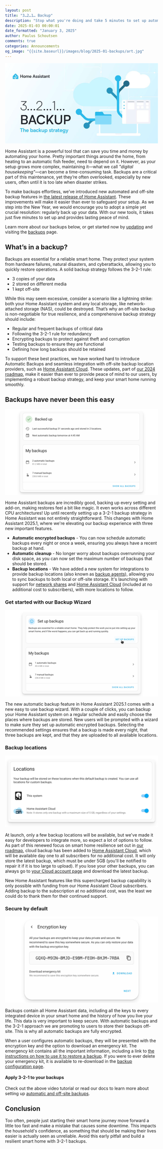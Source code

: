 ```yaml
---
layout: post
title: "3…2…1… Backup"
description: "Stop what you're doing and take 5 minutes to set up automatic encrypted backups to keep your smart home running smoothly."
date: 2025-01-03 00:00:01
date_formatted: "January 3, 2025"
author: Paulus Schoutsen
comments: true
categories: Announcements
og_image: "{{site.baseurl}}/images/blog/2025-01-backups/art.jpg"
---
```


<img src='/images/blog/2025-01-backups/art.jpg' alt="3 2 1 backup">

Home Assistant is a powerful tool that can save you time and money by automating your home. Pretty important things around the home, from heating to an automatic fish feeder, need to depend on it. However, as your setup grows more complex, maintaining it—what we call *"digital housekeeping"*—can become a time-consuming task. Backups are a critical part of this maintenance, yet they’re often overlooked, especially by new users, often until it is too late when disaster strikes.

To make backups effortless, we’ve introduced new automated and off-site backup features in [the latest release of Home Assistant](/blog/2025/01/03/release-20251/). These improvements will make it easier than ever to safeguard your setup. As we step into the New Year, we would encourage you to adopt a simple yet crucial resolution: regularly back up your data. With our new tools, it takes just five minutes to set up and provides lasting peace of mind.

Learn more about our backups below, or get started now by [updating](https://my.home-assistant.io/redirect/updates/) and visiting the [backups](https://my.home-assistant.io/redirect/backup/) page.

<!--more-->

## What’s in a backup?
Backups are essential for a reliable smart home. They protect your system from hardware failures, natural disasters, and cyberattacks, allowing you to quickly restore operations. A solid backup strategy follows the 3-2-1 rule:

- 3 copies of your data
- 2 stored on different media
- 1 kept off-site

While this may seem excessive, consider a scenario like a lightning strike: both your Home Assistant system and any local storage, like network-attached storage (NAS), could be destroyed. That’s why an off-site backup is non-negotiable for true resilience, and a comprehensive backup strategy should include:

- Regular and frequent backups of critical data
- Following the 3-2-1 rule for redundancy
- Encrypting backups to protect against theft and corruption
- Testing backups to ensure they are functional
- Defining how long backups should be retained

To support these best practices, we have worked hard to introduce Automatic Backups and seamless integration with off-site backup location providers, such as [Home Assistant Cloud](/cloud/). These updates, part of [our 2024 roadmap](/blog/2024/06/12/roadmap-2024h1/#home-assistant-cloud-peace-of-mind), make it easier than ever to provide peace of mind to our users, by implementing a robust backup strategy, and keep your smart home running smoothly.

## Backups have never been this easy

<img src='/images/blog/2025-01-backups/backups.png' style='border: 0;box-shadow: none;' alt="the backup page">

Home Assistant backups are incredibly good, backing up every setting and add-on, making restores feel a bit like magic. It even works across different CPU architectures! Up until recently setting up a 3-2-1 backup strategy in Home Assistant was not entirely straightforward. This changes with Home Assistant 2025.1, where we're elevating our backup experience with three new important features.

- **Automatic encrypted backups** - You can now schedule automatic backups every night or once a week, ensuring you always have a recent backup at hand.
- **Automatic cleanup** - No longer worry about backups overrunning your disk space, as you can now set the maximum number of backups that should be stored.
- **Backup locations** - We have added a new system for integrations to provide backup locations (also known as [backup agents](https://developers.home-assistant.io/docs/core/platform/backup)), allowing you to sync backups to both local or off-site storage. It's launching with support for [network shares](https://my.home-assistant.io/redirect/storage/) and [Home Assistant Cloud](https://my.home-assistant.io/redirect/cloud/) (included at no additional cost to subscribers), with more locations to follow.

### Get started with our Backup Wizard

<img src='/images/blog/2025-01-backups/wizard.png' style='border: 0;box-shadow: none;' alt="the backup wizard">

The new automatic backup feature in Home Assistant 2025.1 comes with a new easy to use backup wizard. With a couple of clicks, you can backup your Home Assistant system on a regular schedule and easily choose the places where backups are stored. New users will be prompted with a wizard to make sure they set up automatic encrypted backups. Selecting the recommended settings ensures that a backup is made every night, that three backups are kept, and that they are uploaded to all available locations.

### Backup locations

<img src='/images/blog/2025-01-backups/locations.png' style='border: 0;box-shadow: none;' alt="backup locations">

At launch, only a few backup locations will be available, but we've made it easy for developers to integrate more, so expect a lot of options to follow. As part of this renewed focus on smart home resilience set out in [our roadmap](/blog/2024/06/12/roadmap-2024h1/#next-priority-encrypted-cloud-backup), cloud backup has been added to [Home Assistant Cloud](/cloud/), which will be available day one to all subscribers for no additional cost. It will only store the latest backup, which must be under 5GB (you'll be notified to repair it if it is too large to upload). If you lose your other backups, you can always go to [your Cloud account page](https://account.nabucasa.com/) and download the latest backup.

New Home Assistant features like this supercharged backup capability is only possible with funding from our Home Assistant Cloud subscribers. Adding backup to the subscription at no additional cost, was the least we could do to thank them for their continued support.

### Secure by default

<img src='/images/blog/2025-01-backups/encrypt.png' style='border: 0;box-shadow: none;' alt="Encryption key page">

Backups contain all Home Assistant data, including all the keys to every integrated device in your smart home and the history of how you live your life. This data is very important to keep secure. With automatic backups and the 3-2-1 approach we are promoting to users to store their backups off-site. This is why all automatic backups are fully encrypted.

When a user configures automatic backups, they will be presented with the encryption key and the option to download an emergency kit. The emergency kit contains all the important information, including a link to [the instructions on how to use it to restore a backup](/more-info/backup-emergency-kit). If you were to ever delete your emergency kit, it is available to re-download in the [backup configuration page](https://my.home-assistant.io/redirect/backup/).

#### Apply 3-2-1 to your backups

<lite-youtube videoid="nSSkMVBqChM" videotitle="How to setup automatic backups"></lite-youtube>

Check out the above video tutorial or read our docs to learn more about setting up [automatic and off-site backups](/integrations/backup/).

## Conclusion

Too often, people just starting their smart home journey move forward a little too fast and make a mistake that causes some downtime. This impacts the household's confidence, as something that should be making their lives easier is actually seen as unreliable. Avoid this early pitfall and build a resilient smart home with 3-2-1 backups.
